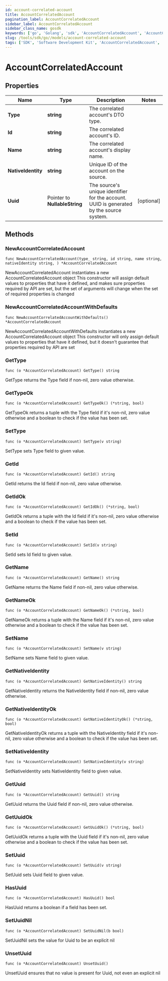 ```yaml
---
id: account-correlated-account
title: AccountCorrelatedAccount
pagination_label: AccountCorrelatedAccount
sidebar_label: AccountCorrelatedAccount
sidebar_class_name: gosdk
keywords: ['go', 'Golang', 'sdk', 'AccountCorrelatedAccount', 'AccountCorrelatedAccount'] 
slug: /tools/sdk/go//models/account-correlated-account
tags: ['SDK', 'Software Development Kit', 'AccountCorrelatedAccount', 'AccountCorrelatedAccount']
---
```


# AccountCorrelatedAccount

## Properties

Name | Type | Description | Notes
------------ | ------------- | ------------- | -------------
**Type** | **string** | The correlated account's DTO type. | 
**Id** | **string** | The correlated account's ID. | 
**Name** | **string** | The correlated account's display name. | 
**NativeIdentity** | **string** | Unique ID of the account on the source. | 
**Uuid** | Pointer to **NullableString** | The source's unique identifier for the account. UUID is generated by the source system. | [optional] 

## Methods

### NewAccountCorrelatedAccount

`func NewAccountCorrelatedAccount(type_ string, id string, name string, nativeIdentity string, ) *AccountCorrelatedAccount`

NewAccountCorrelatedAccount instantiates a new AccountCorrelatedAccount object
This constructor will assign default values to properties that have it defined,
and makes sure properties required by API are set, but the set of arguments
will change when the set of required properties is changed

### NewAccountCorrelatedAccountWithDefaults

`func NewAccountCorrelatedAccountWithDefaults() *AccountCorrelatedAccount`

NewAccountCorrelatedAccountWithDefaults instantiates a new AccountCorrelatedAccount object
This constructor will only assign default values to properties that have it defined,
but it doesn't guarantee that properties required by API are set

### GetType

`func (o *AccountCorrelatedAccount) GetType() string`

GetType returns the Type field if non-nil, zero value otherwise.

### GetTypeOk

`func (o *AccountCorrelatedAccount) GetTypeOk() (*string, bool)`

GetTypeOk returns a tuple with the Type field if it's non-nil, zero value otherwise
and a boolean to check if the value has been set.

### SetType

`func (o *AccountCorrelatedAccount) SetType(v string)`

SetType sets Type field to given value.


### GetId

`func (o *AccountCorrelatedAccount) GetId() string`

GetId returns the Id field if non-nil, zero value otherwise.

### GetIdOk

`func (o *AccountCorrelatedAccount) GetIdOk() (*string, bool)`

GetIdOk returns a tuple with the Id field if it's non-nil, zero value otherwise
and a boolean to check if the value has been set.

### SetId

`func (o *AccountCorrelatedAccount) SetId(v string)`

SetId sets Id field to given value.


### GetName

`func (o *AccountCorrelatedAccount) GetName() string`

GetName returns the Name field if non-nil, zero value otherwise.

### GetNameOk

`func (o *AccountCorrelatedAccount) GetNameOk() (*string, bool)`

GetNameOk returns a tuple with the Name field if it's non-nil, zero value otherwise
and a boolean to check if the value has been set.

### SetName

`func (o *AccountCorrelatedAccount) SetName(v string)`

SetName sets Name field to given value.


### GetNativeIdentity

`func (o *AccountCorrelatedAccount) GetNativeIdentity() string`

GetNativeIdentity returns the NativeIdentity field if non-nil, zero value otherwise.

### GetNativeIdentityOk

`func (o *AccountCorrelatedAccount) GetNativeIdentityOk() (*string, bool)`

GetNativeIdentityOk returns a tuple with the NativeIdentity field if it's non-nil, zero value otherwise
and a boolean to check if the value has been set.

### SetNativeIdentity

`func (o *AccountCorrelatedAccount) SetNativeIdentity(v string)`

SetNativeIdentity sets NativeIdentity field to given value.


### GetUuid

`func (o *AccountCorrelatedAccount) GetUuid() string`

GetUuid returns the Uuid field if non-nil, zero value otherwise.

### GetUuidOk

`func (o *AccountCorrelatedAccount) GetUuidOk() (*string, bool)`

GetUuidOk returns a tuple with the Uuid field if it's non-nil, zero value otherwise
and a boolean to check if the value has been set.

### SetUuid

`func (o *AccountCorrelatedAccount) SetUuid(v string)`

SetUuid sets Uuid field to given value.

### HasUuid

`func (o *AccountCorrelatedAccount) HasUuid() bool`

HasUuid returns a boolean if a field has been set.

### SetUuidNil

`func (o *AccountCorrelatedAccount) SetUuidNil(b bool)`

 SetUuidNil sets the value for Uuid to be an explicit nil

### UnsetUuid
`func (o *AccountCorrelatedAccount) UnsetUuid()`

UnsetUuid ensures that no value is present for Uuid, not even an explicit nil


